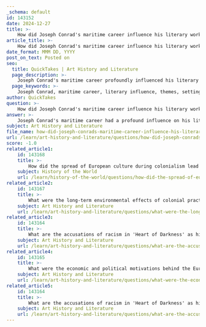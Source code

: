 ```yaml
---
_schema: default
id: 143152
date: 2024-12-27
title: >-
    How did Joseph Conrad's maritime career influence his literary works?
article_title: >-
    How did Joseph Conrad's maritime career influence his literary works?
date_format: MMM DD, YYYY
post_on_text: Posted on
seo:
  title: QuickTakes | Art History and Literature
  page_description: >-
    Joseph Conrad's maritime career profoundly influenced his literary works, shaping themes of colonialism, psychological depth, and the complexities of human nature, particularly in notable novels like Heart of Darkness.
  page_keywords: >-
    Joseph Conrad, maritime career, literary influence, themes, settings, characterizations, colonialism, Heart of Darkness, psychological depth, symbolism, imperialism, cultural reflections, environmental impact
author: QuickTakes
question: >-
    How did Joseph Conrad's maritime career influence his literary works?
answer: >-
    Joseph Conrad's maritime career had a profound influence on his literary works, particularly in shaping the themes, settings, and characterizations found in his novels. Here are several key ways in which his experiences at sea and his travels, especially to Africa, informed his writing:\n\n1. **Authentic Experience of Maritime Life**: Conrad's time as a sailor provided him with firsthand knowledge of life at sea, which is vividly depicted in many of his works. His understanding of the maritime environment allowed him to create realistic settings and characters, as seen in novels like "Lord Jim" and "Nostromo." The complexities of maritime navigation, the camaraderie among sailors, and the challenges of the sea are intricately woven into his narratives.\n\n2. **Exploration of Colonialism**: Conrad's journey to Africa on the Belgian steamer *Le Roi des Belges* along the Congo River deeply influenced his most famous work, "Heart of Darkness." This novella critiques colonialism and explores the moral ambiguities associated with imperialism. His experiences in Africa exposed him to the brutal realities of colonial exploitation, which he depicted through the character of Marlow and the journey into the "heart of darkness" that symbolizes both the physical and psychological depths of colonialism.\n\n3. **Psychological Depth and Symbolism**: Conrad's maritime career also contributed to his exploration of psychological themes. The isolation and existential dilemmas faced by sailors often mirror the internal struggles of his characters. His narrative style employs rich symbolism, such as the Congo River representing the journey into the subconscious and the darkness within humanity. This psychological exploration is a hallmark of his writing, reflecting the complexities of human nature and moral ambiguity.\n\n4. **Ambivalence Towards Imperialism**: Conrad's ambivalent stance towards colonialism is evident in his works. While he critiques the imperialist agenda, he also grapples with the inherent racism and stereotypes that permeate colonial discourse. Critics have debated the implications of his portrayal of African characters and cultures, with some viewing his work as reinforcing colonial stereotypes, while others argue that it serves as a critique of imperialism itself.\n\n5. **Cultural and Environmental Reflections**: His maritime experiences allowed him to reflect on the cultural and environmental impacts of colonialism. Conrad's narratives often highlight the clash between European civilization and the indigenous cultures of Africa, as well as the environmental degradation caused by colonial exploitation. This dual focus on cultural imperialism and environmental consequences adds depth to his critique of colonial practices.\n\nIn summary, Joseph Conrad's maritime career significantly shaped his literary output, providing him with the experiences and insights necessary to explore complex themes of imperialism, human nature, and moral ambiguity. His works remain significant for their psychological depth, rich symbolism, and critical examination of colonialism, making him a pivotal figure in both literary and historical contexts.
subject: Art History and Literature
file_name: how-did-joseph-conrads-maritime-career-influence-his-literary-works.md
url: /learn/art-history-and-literature/questions/how-did-joseph-conrads-maritime-career-influence-his-literary-works
score: -1.0
related_article1:
    id: 143168
    title: >-
        How did the spread of European culture during colonialism lead to cultural erasure in Africa?
    subject: History of the World
    url: /learn/history-of-the-world/questions/how-did-the-spread-of-european-culture-during-colonialism-lead-to-cultural-erasure-in-africa
related_article2:
    id: 143167
    title: >-
        What were the long-term environmental effects of colonial practices in Africa?
    subject: Art History and Literature
    url: /learn/art-history-and-literature/questions/what-were-the-longterm-environmental-effects-of-colonial-practices-in-africa
related_article3:
    id: 143164
    title: >-
        What are the accusations of racism in 'Heart of Darkness' as highlighted by Chinua Achebe?
    subject: Art History and Literature
    url: /learn/art-history-and-literature/questions/what-are-the-accusations-of-racism-in-heart-of-darkness-as-highlighted-by-chinua-achebe
related_article4:
    id: 143165
    title: >-
        What were the economic and political motivations behind the European scramble for Africa?
    subject: Art History and Literature
    url: /learn/art-history-and-literature/questions/what-were-the-economic-and-political-motivations-behind-the-european-scramble-for-africa
related_article5:
    id: 143164
    title: >-
        What are the accusations of racism in 'Heart of Darkness' as highlighted by Chinua Achebe?
    subject: Art History and Literature
    url: /learn/art-history-and-literature/questions/what-are-the-accusations-of-racism-in-heart-of-darkness-as-highlighted-by-chinua-achebe
---
```


&nbsp;